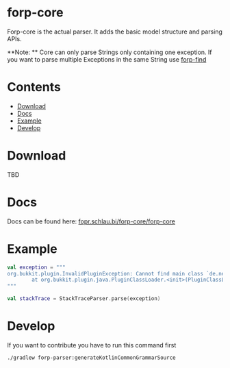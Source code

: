# forp-core

Forp-core is the actual parser. It adds the basic model structure and parsing APIs.

**Note: ** Core can only parse Strings only containing one exception. If you want to parse multiple
Exceptions in the same String
use [forp-find](https://github.com/DRSchlaubi/furry-okto-rotary-phone/tree/main/forp-find)

# Contents

- [Download](#download)
- [Docs](#docs)
- [Example](#example)
- [Develop](#develop)

# Download

TBD

# Docs

Docs can be found here: [fopr.schlau.bi/forp-core/forp-core](https://fopr.schlau.bi/fopr-core/forp-core)

# Example

```kotlin
val exception = """
org.bukkit.plugin.InvalidPluginException: Cannot find main class `de.near.trollplugin.Troll'
        at org.bukkit.plugin.java.PluginClassLoader.<init>(PluginClassLoader.java:66) ~[spigot1.8.jar:git-Spigot-c3c767f-33d5de3]
"""

val stackTrace = StackTraceParser.parse(exception)
```

# Develop

If you want to contribute you have to run this command first

```bash
./gradlew forp-parser:generateKotlinCommonGrammarSource
```
